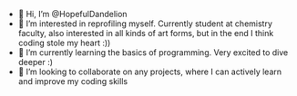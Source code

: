 - 👋 Hi, I’m @HopefulDandelion
- 👀 I’m interested in reprofiling myself. Currently student at chemistry faculty, also interested in all kinds of art forms, but in the end I think coding stole my heart :))
- 🌱 I’m currently learning the basics of programming. Very excited to dive deeper :)
- 💞️ I’m looking to collaborate on any projects, where I can actively learn and improve my coding skills

<!---
HopefulDandelion/HopefulDandelion is a ✨ special ✨ repository because its `README.md` (this file) appears on your GitHub profile.
You can click the Preview link to take a look at your changes.
--->
